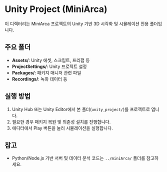 # Unity Project (MiniArca)

이 디렉터리는 MiniArca 프로젝트의 Unity 기반 3D 시각화 및 시뮬레이션 전용 폴더입니다.

## 주요 폴더

- **Assets/**: Unity 에셋, 스크립트, 프리팹 등
- **ProjectSettings/**: Unity 프로젝트 설정
- **Packages/**: 패키지 매니저 관련 파일
- **Recordings/**: 녹화 데이터 등

## 실행 방법

1. Unity Hub 또는 Unity Editor에서 본 폴더(`unity_project/`)를 프로젝트로 엽니다.
2. 필요한 경우 패키지 복원 및 의존성 설치를 진행합니다.
3. 에디터에서 Play 버튼을 눌러 시뮬레이션을 실행합니다.

## 참고
- Python/Node.js 기반 서버 및 데이터 분석 코드는 `../miniArca/` 폴더를 참고하세요.
